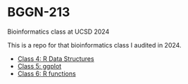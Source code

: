 # BGGN-213
Bioinformatics class at UCSD 2024

This is a repo for that bioinformatics class I audited in 2024.

- [Class 4: R Data Structures]()
- [Class 5: ggplot]()
- [Class 6: R functions]()
